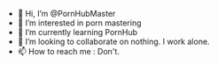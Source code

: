 - 👋 Hi, I’m @PornHubMaster
- 👀 I’m interested in porn mastering
- 🌱 I’m currently learning PornHub
- 💞️ I’m looking to collaborate on nothing. I work alone.
- 📫 How to reach me : Don't.

<!---
PornHubMaster/PornHubMaster is a ✨ special ✨ repository because its `README.md` (this file) appears on your GitHub profile.
You can click the Preview link to take a look at your changes.
--->
